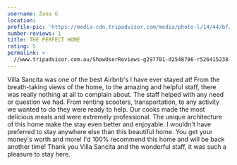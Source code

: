 ```yaml
---
username: Zana G
location:
profile-pic: 'https://media-cdn.tripadvisor.com/media/photo-l/14/44/bf/b3/zana-g.jpg'
number-reviews: 1
title: THE PERFECT HOME
rating: 5
permalink: >-
  //www.tripadvisor.com.au/ShowUserReviews-g297701-d2548786-r526415238-Villa_Sancita-Ubud_Bali.html#CHECK_RATES_CONT
---
```


Villa Sancita was one of the best Airbnb's I have ever stayed at! From the breath-taking views of the home, to the amazing and helpful staff, there was really nothing at all to complain about. The staff helped with any need or question we had. From renting scooters, transportation, to any activity we wanted to do they were ready to help. Our cooks made the most delicious meals and were extremely professional. The unique architecture of this home make the stay even better and enjoyable. I wouldn't have preferred to stay anywhere else than this beautiful home. You get your money's worth and more! I'd 100% recommend this home and will be back another time! Thank you Villa Sancita and the wonderful staff, it was such a pleasure to stay here.